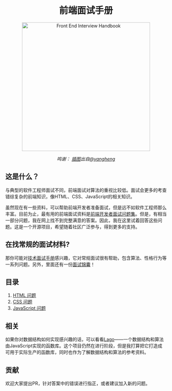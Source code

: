 <h1 align="center">前端面试手册</h1>

<div align="center">
  <a href="https://dribbble.com/shots/3831443-Tech-Interview-Handbook">
    <img src="https://cdn.rawgit.com/yangshun/front-end-interview-handbook/f4d3132f/assets/book.svg" alt="Front End Interview Handbook" width="400"/>
    </a>
  <br>
  <p>
    <em>鸣谢： <a href="https://dribbble.com/shots/3831443-Tech-Interview-Handbook">插图</a>出自<a href="https://dribbble.com/yangheng">@yangheng</a>
    </em>
  </p>
</div>

## 这是什么？

与典型的软件工程师面试不同，前端面试对算法的重视比较低。面试会更多的考查错综复杂的前端知识，像HTML、CSS、JavaScript的相关知识。

虽然现在有一些资料，可以帮助前端开发者准备面试，但是远不如软件工程师那么丰富。目前为止，最有用的前端面试资料是[前端开发者面试问题集](https://github.com/h5bp/Front-end-Developer-Interview-Questions)。但是，有相当一部分问题，我在网上找不到完整满意的答案。因此，我在这里试着回答这些问题。这是一个开源项目，希望随着社区广泛参与，得到更多的支持。

## 在找常规的面试材料?

那你可能对[技术面试手册](https://github.com/yangshun/tech-interview-handbook)感兴趣，它对常规面试很有帮助，包含算法、性格行为等一系列问题。另外，里面还有一份[面试锦囊](https://github.com/yangshun/tech-interview-handbook/blob/master/preparing/cheatsheet.md)！

## 目录

1. [HTML 问题](translations/zh-cn/questions/html-questions.md)
1. [CSS 问题](translations/zh-cn/questions/css-questions.md)
1. [JavaScript 问题](translations/zh-cn/questions/javascript-questions.md)

## 相关

如果你对数据结构如何实现感兴趣的话，可以看看[Lago](https://github.com/yangshun/lago)——一个数据结构和算法由JavaScript实现的函数库。这个项目仍然在进行阶段，但是我打算把它打造成可用于实际生产的函数库，同时也作为了解数据结构和算法的参考资料。

## 贡献

欢迎大家提出PR，针对答案中的错误进行指正，或者建议加入新的问题。
